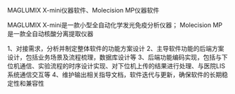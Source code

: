 MAGLUMIX X-mini仪器软件、Molecision MP仪器软件

MAGLUMIX X-mini是一款小型全自动化学发光免疫分析仪器；
Molecision MP是一款全自动核酸分离提取仪器

1、对接需求，分析并制定整体软件的功能方案设计
2、主导软件功能的后端方案设计，包括业务场景及流程梳理，数据库设计等
3、后端功能编码实现，包括与下位机通信、实验流程的时序设计实现、对下位机上传的结果进行处理、与医院LIS系统通信交互等
4、维护输出相关指导文档，软件迭代与更新，确保软件的长期稳定性和兼容性
